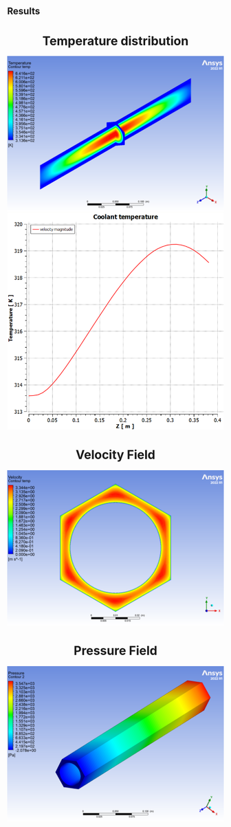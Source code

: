 ## Results

<h1 align="center">Temperature distribution</h1>

![](figs/CFX-triga-single-rod-temperature.png)
![](figs/CFX-triga-single-rod-coolant-temperature.png)

<h1 align="center">Velocity Field</h1>

![](figs/CFX-triga-single-rod-velocity.png)

<h1 align="center">Pressure Field</h1>

![](figs/CFX-triga-single-rod-pressure.png)

